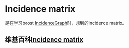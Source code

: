 # Incidence matrix

是在学习boost [IncidenceGraph](https://www.boost.org/doc/libs/1_73_0/libs/graph/doc/IncidenceGraph.html)时，想到的incidence matrix。

## 维基百科[Incidence matrix](https://en.wikipedia.org/wiki/Incidence_matrix)